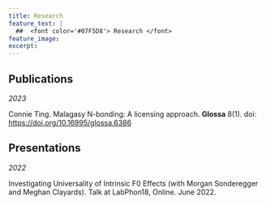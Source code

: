 ```yaml
---
title: Research
feature_text: |
  ##  <font color='#07F5D8'> Research </font>
feature_image:
excerpt:
---
```



## Publications

*2023*

Connie Ting. Malagasy N-bonding: A licensing approach. **Glossa** 8(1). doi: https://doi.org/10.16995/glossa.6386


## Presentations
  
*2022*
  
Investigating Universality of Intrinsic F0 Effects (with Morgan Sonderegger and Meghan Clayards). Talk at LabPhon18, Online. June 2022.

